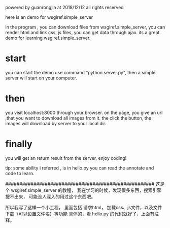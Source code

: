 powered by guanrongjia at 2018/12/12
all rights reserved


here is an demo for wsgiref.simple_server

in the program ,
you can download files from wsgiref.simple_server,
you can render html and link css, js files,
you can get data through ajax.
its a great demo for learning wsgiref.simple_server.

# start 
you can start the demo use command "python server.py",
then a simple server will start on your computer.

# then
you visit localhost:8000 through your browser.
on the page, you give an url ,that you  want to download all images from it.
the click the button,
the images will download by server to your local dir.

# finally 
you will get an return result from the server,
enjoy coding!

tip:
some ability i referred , is in hello.py
you can read the annotate and code to learn.

#####################################################
这是个 wsgiref.simple_server 的教程，
我在学习的时候，发现很多东西，搜索引擎搜不出来，
可能没人深入的用过这个东西吧。

所以我写了这样一个小工程，
里面包括 请求html， 加载css、js文件，以及文件下载（可以设置文件名）等功能
具体的，看 hello.py 的代码就好了，上面有注释。
